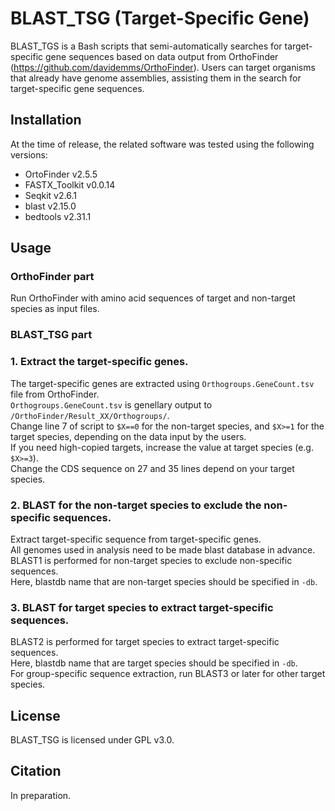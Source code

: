 # BLAST_TSG (Target-Specific Gene)
BLAST_TGS is a Bash scripts that semi-automatically searches for target-specific gene sequences based on data output from OrthoFinder (https://github.com/davidemms/OrthoFinder). Users can target organisms that already have genome assemblies, assisting them in the search for target-specific gene sequences.

## Installation
At the time of release, the related software was tested using the following versions:
<br>
* OrtoFinder v2.5.5
* FASTX_Toolkit v0.0.14
* Seqkit v2.6.1
* blast v2.15.0
* bedtools v2.31.1

## Usage
### OrthoFinder part
Run OrthoFinder with amino acid sequences of target and non-target species as input files.

### BLAST_TSG part
### 1. Extract the target-specific genes.
The target-specific genes are extracted using ```Orthogroups.GeneCount.tsv``` file from OrthoFinder.
<br>
```Orthogroups.GeneCount.tsv``` is genellary output to ```/OrthoFinder/Result_XX/Orthogroups/```.
<br>
Change line 7 of script to ```$X==0``` for the non-target species, and ```$X>=1``` for the target species, depending on the data input by the users.
<br>
If you need high-copied targets, increase the value at target species (e.g. ```$X>=3```).
<br>
Change the CDS sequence on 27 and 35 lines depend on your target species.
<br>
### 2. BLAST for the non-target species to exclude the non-specific sequences.
Extract target-specific sequence from target-specific genes.
<br>
All genomes used in analysis need to be made blast database in advance.
<br>
BLAST1 is performed for non-target species to exclude non-specific sequences.
<br>
Here, blastdb name that are non-target species should be specified in ```-db```.
<br>
### 3. BLAST for target species to extract target-specific sequences.
BLAST2 is performed for target species to extract target-specific sequences.
<br>
Here, blastdb name that are target species should be specified in ```-db```.
<br>
For group-specific sequence extraction, run BLAST3 or later for other target species.
<br>
## License
BLAST_TSG is licensed under GPL v3.0. 


## Citation
In preparation. 
